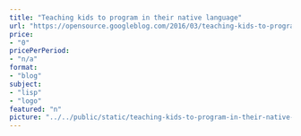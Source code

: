 ```yaml
---
title: "Teaching kids to program in their native language"
url: "https://opensource.googleblog.com/2016/03/teaching-kids-to-program-in-their.html"
price: 
- "0"
pricePerPeriod: 
- "n/a"
format: 
- "blog"
subject: 
- "lisp"
- "logo"
featured: "n"
picture: "../../public/static/teaching-kids-to-program-in-their-native-language.png"
---
```

